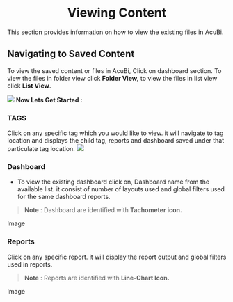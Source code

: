 


<center><h1>Viewing Content</h1></center>

This section provides information on how to view the existing files in AcuBi.

## Navigating to Saved Content 

To view the saved content or files in AcuBi, Click on dashboard section. To view the files in folder view click **Folder View,** to view the files in list view click **List View**.

![
](https://raw.githubusercontent.com/sv18042016/fp1/65a7a2016e969da008299fa05bf06e3a17cffa5d/images/view_content.png)
**Now Lets Get Started :**

### TAGS
Click on any specific tag which you would like to view. it will navigate to tag location and displays the child tag, reports and dashboard saved under that particulate tag location.
![
](https://raw.githubusercontent.com/sv18042016/fp1/65a7a2016e969da008299fa05bf06e3a17cffa5d/images/tag.png)

### Dashboard

 - To view the existing dashboard click on, Dashboard name from the available list. it consist of number of layouts used and global filters used for the same dashboard reports.
 
> **Note** : Dashboard are identified with **Tachometer icon.**

Image


 ### Reports
 Click on any specific report. it will display the report output and global filters used in reports.
> **Note** : Reports are identified with **Line-Chart Icon.**


Image




<!--stackedit_data:
eyJoaXN0b3J5IjpbLTM0NDU5NDg0NiwtMTU2OTA0ODIyNiwxMz
k5NzM2MCwtMTgxMzE0MDE3OSwxMTU5NjQzNDkwLDExOTUyNTM1
MTEsNzAxNDc5MDQyLDE1MzY0NjkyNDgsLTc5NDMzOTMxNCwxND
Y0NzQ4MjQwLC04MDA4NjczODQsNDk3OTYzMDI5LDEwMDY4ODA4
NjYsMTI4NDU3NDQ1NywyMDAxMTYyOTc4LC0xMTAxMDg4OTcyLD
E1NzM5NDU1NzBdfQ==
-->